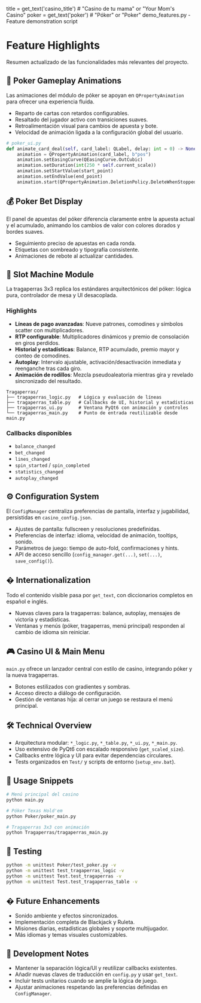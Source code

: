 title = get_text('casino_title')  # "Casino de tu mama" or "Your Mom's Casino"
poker = get_text('poker')         # "Póker" or "Poker"
demo_features.py    - Feature demonstration script
# Feature Highlights

Resumen actualizado de las funcionalidades más relevantes del proyecto.

## 🎨 Poker Gameplay Animations

Las animaciones del módulo de póker se apoyan en `QPropertyAnimation` para ofrecer una experiencia fluida.

- Reparto de cartas con retardos configurables.
- Resaltado del jugador activo con transiciones suaves.
- Retroalimentación visual para cambios de apuesta y bote.
- Velocidad de animación ligada a la configuración global del usuario.

```python
# poker_ui.py
def animate_card_deal(self, card_label: QLabel, delay: int = 0) -> None:
    animation = QPropertyAnimation(card_label, b"pos")
    animation.setEasingCurve(QEasingCurve.OutCubic)
    animation.setDuration(int(250 * self.current_scale))
    animation.setStartValue(start_point)
    animation.setEndValue(end_point)
    animation.start(QPropertyAnimation.DeletionPolicy.DeleteWhenStopped)
```

## 💰 Poker Bet Display

El panel de apuestas del póker diferencia claramente entre la apuesta actual y el acumulado, animando los cambios de valor con colores dorados y bordes suaves.

- Seguimiento preciso de apuestas en cada ronda.
- Etiquetas con sombreado y tipografía consistente.
- Animaciones de rebote al actualizar cantidades.

## 🎰 Slot Machine Module

La tragaperras 3x3 replica los estándares arquitectónicos del póker: lógica pura, controlador de mesa y UI desacoplada.

### Highlights

- **Líneas de pago avanzadas**: Nueve patrones, comodines y símbolos scatter con multiplicadores.
- **RTP configurable**: Multiplicadores dinámicos y premio de consolación en giros perdidos.
- **Historial y estadísticas**: Balance, RTP acumulado, premio mayor y conteo de comodines.
- **Autoplay**: Intervalo ajustable, activación/desactivación inmediata y reenganche tras cada giro.
- **Animación de rodillos**: Mezcla pseudoaleatoria mientras gira y revelado sincronizado del resultado.

```text
Tragaperras/
├── tragaperras_logic.py   # Lógica y evaluación de líneas
├── tragaperras_table.py   # Callbacks de UI, historial y estadísticas
├── tragaperras_ui.py      # Ventana PyQt6 con animación y controles
└── tragaperras_main.py    # Punto de entrada reutilizable desde main.py
```

### Callbacks disponibles

- `balance_changed`
- `bet_changed`
- `lines_changed`
- `spin_started` / `spin_completed`
- `statistics_changed`
- `autoplay_changed`

## ⚙️ Configuration System

El `ConfigManager` centraliza preferencias de pantalla, interfaz y jugabilidad, persistidas en `casino_config.json`.

- Ajustes de pantalla: fullscreen y resoluciones predefinidas.
- Preferencias de interfaz: idioma, velocidad de animación, tooltips, sonido.
- Parámetros de juego: tiempo de auto-fold, confirmaciones y hints.
- API de acceso sencillo (`config_manager.get(...)`, `set(...)`, `save_config()`).

## � Internationalization

Todo el contenido visible pasa por `get_text`, con diccionarios completos en español e inglés.

- Nuevas claves para la tragaperras: balance, autoplay, mensajes de victoria y estadísticas.
- Ventanas y menús (póker, tragaperras, menú principal) responden al cambio de idioma sin reiniciar.

## 🎮 Casino UI & Main Menu

`main.py` ofrece un lanzador central con estilo de casino, integrando póker y la nueva tragaperras.

- Botones estilizados con gradientes y sombras.
- Acceso directo a diálogo de configuración.
- Gestión de ventanas hija: al cerrar un juego se restaura el menú principal.

## 🛠️ Technical Overview

- Arquitectura modular: `*_logic.py`, `*_table.py`, `*_ui.py`, `*_main.py`.
- Uso extensivo de PyQt6 con escalado responsivo (`get_scaled_size`).
- Callbacks entre lógica y UI para evitar dependencias circulares.
- Tests organizados en `Test/` y scripts de entorno (`setup_env.bat`).

## 🚀 Usage Snippets

```bash
# Menú principal del casino
python main.py

# Póker Texas Hold'em
python Poker/poker_main.py

# Tragaperras 3x3 con animación
python Tragaperras/tragaperras_main.py
```

## 🧪 Testing

```bash
python -m unittest Poker/test_poker.py -v
python -m unittest test_tragaperras_logic -v
python -m unittest Test.test_tragaperras -v
python -m unittest Test.test_tragaperras_table -v
```

## � Future Enhancements

- Sonido ambiente y efectos sincronizados.
- Implementación completa de Blackjack y Ruleta.
- Misiones diarias, estadísticas globales y soporte multijugador.
- Más idiomas y temas visuales customizables.

## 🔧 Development Notes

- Mantener la separación lógica/UI y reutilizar callbacks existentes.
- Añadir nuevas claves de traducción en `config.py` y usar `get_text`.
- Incluir tests unitarios cuando se amplíe la lógica de juego.
- Ajustar animaciones respetando las preferencias definidas en `ConfigManager`.
